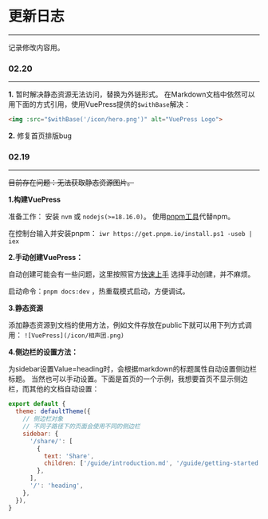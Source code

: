 # 更新日志
---
记录修改内容用。

### 02.20
---
**1.** 暂时解决静态资源无法访问，替换为外链形式。
在Markdown文档中依然可以用下面的方式引用，使用VuePress提供的`$withBase`解决：
```markdown
<img :src="$withBase('/icon/hero.png')" alt="VuePress Logo">
```

**2.** 修复首页排版bug

### 02.19
---
~~目前存在问题：无法获取静态资源图片。~~

**1.构建VuePress**

准备工作： 安装 `nvm` 或 `nodejs(>=18.16.0)`。
使用[pnpm工具](https://www.pnpm.cn/)代替npm。

在控制台输入并安装pnpm：
`iwr https://get.pnpm.io/install.ps1 -useb | iex`



**2.手动创建VuePress：**

自动创建可能会有一些问题，这里按照官方[快速上手](https://v2.vuepress.vuejs.org/zh/guide/getting-started.html)
选择手动创建，并不麻烦。 

启动命令：`pnpm docs:dev` ，热重载模式启动，方便调试。



**3.静态资源**

添加静态资源到文档的使用方法，例如文件存放在public下就可以用下列方式调用：
`![VuePress](/icon/相声团.png)`


**4.侧边栏的设置方法：**

为sidebar设置Value=heading时，会根据markdown的标题属性自动设置侧边栏标题。
当然也可以手动设置。下面是首页的一个示例，我想要首页不显示侧边栏，而其他的文档自动设置：

```js
export default {
  theme: defaultTheme({
    // 侧边栏对象
    // 不同子路径下的页面会使用不同的侧边栏
    sidebar: {
      '/share/': [
        {
          text: 'Share',
          children: ['/guide/introduction.md', '/guide/getting-started.md'],
        },
      ],
      '/': 'heading',
    },
  }),
}

```
